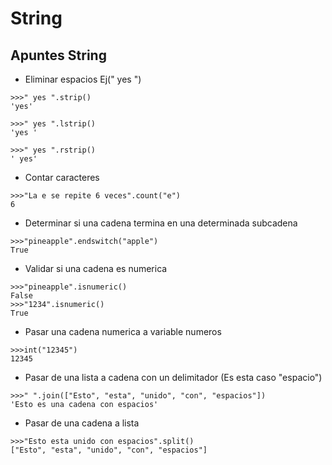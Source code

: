 # String

## Apuntes String

- Eliminar espacios Ej(" yes ")

```
>>>" yes ".strip()
'yes'

>>>" yes ".lstrip()
'yes '

>>>" yes ".rstrip()
' yes'
```

- Contar caracteres
```
>>>"La e se repite 6 veces".count("e")
6
```
- Determinar si una cadena termina en una determinada subcadena
```
>>>"pineapple".endswitch("apple")
True
```
- Validar si una cadena es numerica
```
>>>"pineapple".isnumeric()
False
>>>"1234".isnumeric()
True
```
- Pasar una cadena numerica a variable numeros
```
>>>int("12345")
12345
```
- Pasar de una lista a cadena con un delimitador (Es esta caso "espacio")
```
>>>" ".join(["Esto", "esta", "unido", "con", "espacios"])
'Esto es una cadena con espacios'
```
- Pasar de una cadena a lista
```
>>>"Esto esta unido con espacios".split()
["Esto", "esta", "unido", "con", "espacios"]
```
